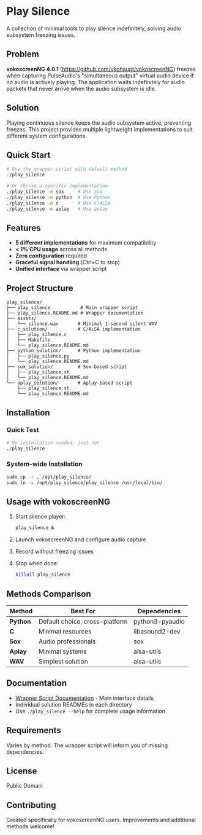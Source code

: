 # Play Silence

A collection of minimal tools to play silence indefinitely, solving audio subsystem freezing issues.

## Problem

**vokoscreenNG 4.0.1** (https://github.com/vkohaupt/vokoscreenNG) freezes when capturing PulseAudio's "simultaneous output" virtual audio device if no audio is actively playing. The application waits indefinitely for audio packets that never arrive when the audio subsystem is idle.

## Solution

Playing continuous silence keeps the audio subsystem active, preventing freezes. This project provides multiple lightweight implementations to suit different system configurations.

## Quick Start

```bash
# Use the wrapper script with default method
./play_silence

# Or choose a specific implementation
./play_silence -m sox     # Use sox
./play_silence -m python  # Use Python
./play_silence -m c       # Use C/ALSA
./play_silence -m aplay   # Use aplay
```

## Features

- **5 different implementations** for maximum compatibility
- **< 1% CPU usage** across all methods
- **Zero configuration** required
- **Graceful signal handling** (Ctrl+C to stop)
- **Unified interface** via wrapper script

## Project Structure

```
play_silence/
├── play_silence           # Main wrapper script
├── play_silence.README.md # Wrapper documentation
├── assets/
│   └── silence.wav       # Minimal 1-second silent WAV
├── c_solution/           # C/ALSA implementation
│   ├── play_silence.c
│   ├── Makefile
│   └── play_silence.README.md
├── python_solution/      # Python implementation
│   ├── play_silence.py
│   └── play_silence.README.md
├── sox_solution/         # Sox-based script
│   ├── play_silence.sh
│   └── play_silence.README.md
└── aplay_solution/       # Aplay-based script
    ├── play_silence.sh
    └── play_silence.README.md
```

## Installation

### Quick Test
```bash
# No installation needed, just run
./play_silence
```

### System-wide Installation
```bash
sudo cp -r . /opt/play_silence/
sudo ln -s /opt/play_silence/play_silence /usr/local/bin/
```

## Usage with vokoscreenNG

1. Start silence player:
   ```bash
   play_silence &
   ```

2. Launch vokoscreenNG and configure audio capture

3. Record without freezing issues

4. Stop when done:
   ```bash
   killall play_silence
   ```

## Methods Comparison

| Method | Best For | Dependencies |
|--------|----------|--------------|
| **Python** | Default choice, cross-platform | python3-pyaudio |
| **C** | Minimal resources | libasound2-dev |
| **Sox** | Audio professionals | sox |
| **Aplay** | Minimal systems | alsa-utils |
| **WAV** | Simplest solution | alsa-utils |

## Documentation

- [Wrapper Script Documentation](play_silence.README.md) - Main interface details
- Individual solution READMEs in each directory
- Use `./play_silence --help` for complete usage information

## Requirements

Varies by method. The wrapper script will inform you of missing dependencies.

## License

Public Domain

## Contributing

Created specifically for vokoscreenNG users. Improvements and additional methods welcome!